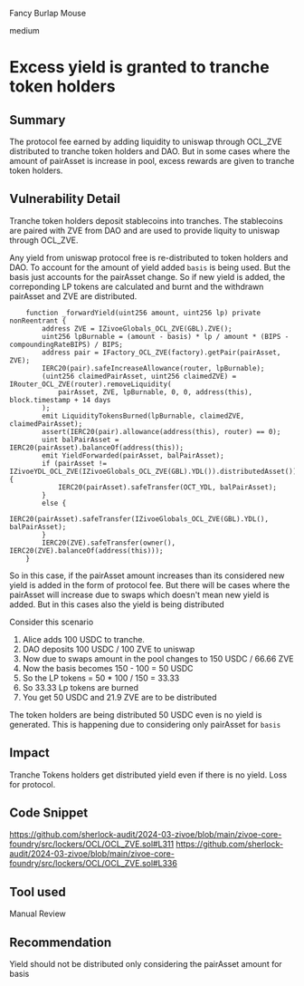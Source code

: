 Fancy Burlap Mouse

medium

# Excess yield is granted  to tranche token holders

## Summary
The protocol fee earned by adding liquidity to uniswap through OCL_ZVE distributed to tranche token holders and DAO. But in some cases where the amount of pairAsset is increase in pool, excess rewards are given to  tranche token holders.

## Vulnerability Detail
Tranche token holders deposit stablecoins into tranches. The stablecoins are paired with ZVE from DAO and are used to provide liquity to uniswap through OCL_ZVE. 

Any yield from uniswap protocol free is re-distributed to token holders and DAO. To account for the amount of yield added `basis` is being used. But the basis  just accounts for the pairAsset  change. So if new yield is added, the correponding LP tokens are calculated and burnt and the withdrawn pairAsset and ZVE are distributed.
```solidity
    function _forwardYield(uint256 amount, uint256 lp) private nonReentrant {
        address ZVE = IZivoeGlobals_OCL_ZVE(GBL).ZVE();
        uint256 lpBurnable = (amount - basis) * lp / amount * (BIPS - compoundingRateBIPS) / BIPS;
        address pair = IFactory_OCL_ZVE(factory).getPair(pairAsset, ZVE);
        IERC20(pair).safeIncreaseAllowance(router, lpBurnable);
        (uint256 claimedPairAsset, uint256 claimedZVE) = IRouter_OCL_ZVE(router).removeLiquidity(
            pairAsset, ZVE, lpBurnable, 0, 0, address(this), block.timestamp + 14 days
        );
        emit LiquidityTokensBurned(lpBurnable, claimedZVE, claimedPairAsset);
        assert(IERC20(pair).allowance(address(this), router) == 0);
        uint balPairAsset = IERC20(pairAsset).balanceOf(address(this));
        emit YieldForwarded(pairAsset, balPairAsset);
        if (pairAsset != IZivoeYDL_OCL_ZVE(IZivoeGlobals_OCL_ZVE(GBL).YDL()).distributedAsset()) {
            IERC20(pairAsset).safeTransfer(OCT_YDL, balPairAsset);
        }
        else {
            IERC20(pairAsset).safeTransfer(IZivoeGlobals_OCL_ZVE(GBL).YDL(), balPairAsset);
        }
        IERC20(ZVE).safeTransfer(owner(), IERC20(ZVE).balanceOf(address(this)));
    }
```

So in this case, if the pairAsset amount increases than its considered new yield is added in the form of protocol fee. But there will be cases where the pairAsset will increase due to swaps which doesn't mean new yield is added. But in this cases also the yield is being distributed

Consider this scenario

1. Alice adds 100 USDC to tranche.
2. DAO deposits 100 USDC / 100 ZVE to uniswap
3. Now due to swaps amount in the pool changes to 150 USDC / 66.66 ZVE
4. Now the basis becomes 150 - 100 = 50 USDC
5. So the LP tokens = 50 * 100 / 150 = 33.33
6. So 33.33 Lp tokens are burned
7. You get 50 USDC and 21.9 ZVE are to be distributed

The token holders are being distributed  50 USDC even is no yield is generated. This is happening due to considering only pairAsset for `basis`

## Impact
Tranche Tokens holders get distributed yield even if there is no yield. Loss for protocol.

## Code Snippet
https://github.com/sherlock-audit/2024-03-zivoe/blob/main/zivoe-core-foundry/src/lockers/OCL/OCL_ZVE.sol#L311
https://github.com/sherlock-audit/2024-03-zivoe/blob/main/zivoe-core-foundry/src/lockers/OCL/OCL_ZVE.sol#L336

## Tool used

Manual Review

## Recommendation
Yield should not be distributed only considering the pairAsset amount for basis
